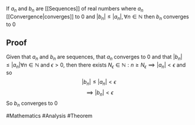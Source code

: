 If $a_{n}$ and $b_{n}$ are [[Sequences]] of real numbers where $a_{n}$ [[Convergence|converges]] to 0 and $\left| b_{n} \right|\leq \left| a_{n} \right|,\forall n\in\mathbb{N}$ then $b_{n}$ converges to 0
## Proof
Given that $a_{n}$ and $b_{n}$ are sequences, that $a_{n}$ converges to 0 and that $\left| b_{n} \right|\leq \left| a_{n} \right|\forall n\in\mathbb{N}$ and $\epsilon>0$, then there exists $N_{\epsilon}\in\mathbb{N}:n\geq N_{\epsilon}\implies \left| a_{n} \right|<\epsilon$
and so
$$
\left| b_{n} \right|\leq \left| a_{n} \right|<\epsilon 
$$
$$
\implies \left| b_{n} \right|<\epsilon
$$
So $b_{n}$ converges to 0

#Mathematics #Analysis  #Theorem